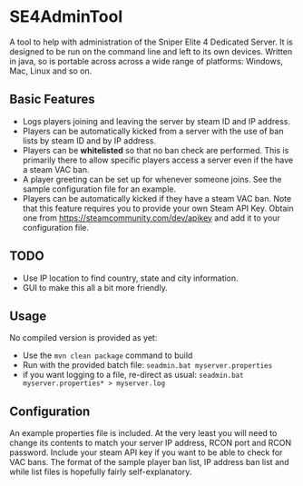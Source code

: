 # SE4AdminTool
A tool to help with administration of the Sniper Elite 4 Dedicated Server.
It is designed to be run on the command line and left to its own devices.
Written in java, so is portable across across a wide range of platforms: Windows, Mac, Linux and so on. 

## Basic Features
- Logs players joining and leaving the server by steam ID and IP address.
- Players can be automatically kicked from a server with the use of ban lists by steam ID and by IP address.
- Players can be **whitelisted** so that no ban check are performed. This is primarily there to allow
specific players access a server even if the have a steam VAC ban.
- A player greeting can be set up for whenever someone joins. See the sample configuration file for
an example.
- Players can be automatically kicked if they have a steam VAC ban.  Note that this feature requires
you to provide your own Steam API Key. Obtain one from <https://steamcommunity.com/dev/apikey> and
add it to your configuration file.

## TODO
- Use IP location to find country, state and city information.
- GUI to make this all a bit more friendly.

## Usage

No compiled version is provided as yet:
- Use the `mvn clean package` command to build
- Run with the provided batch file:   `seadmin.bat myserver.properties`
- if you want logging to a file, re-direct as usual: `seadmin.bat myserver.properties* > myserver.log`

## Configuration

An example properties file is included. At the very least you will need to change its contents to
match your server IP address, RCON port and RCON password. Include your steam API key if you
want to be able to check for VAC bans. The format of the sample player ban list,
IP address ban list and while list files is hopefully fairly self-explanatory.
 